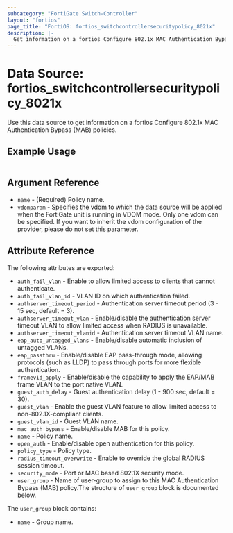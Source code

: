 ```yaml
---
subcategory: "FortiGate Switch-Controller"
layout: "fortios"
page_title: "FortiOS: fortios_switchcontrollersecuritypolicy_8021x"
description: |-
  Get information on a fortios Configure 802.1x MAC Authentication Bypass (MAB) policies.
---
```


# Data Source: fortios_switchcontrollersecuritypolicy_8021x
Use this data source to get information on a fortios Configure 802.1x MAC Authentication Bypass (MAB) policies.


## Example Usage

```hcl

```

## Argument Reference

* `name` - (Required) Policy name.
* `vdomparam` - Specifies the vdom to which the data source will be applied when the FortiGate unit is running in VDOM mode. Only one vdom can be specified. If you want to inherit the vdom configuration of the provider, please do not set this parameter.

## Attribute Reference

The following attributes are exported:

* `auth_fail_vlan` - Enable to allow limited access to clients that cannot authenticate.
* `auth_fail_vlan_id` - VLAN ID on which authentication failed.
* `authserver_timeout_period` - Authentication server timeout period (3 - 15 sec, default = 3).
* `authserver_timeout_vlan` - Enable/disable the authentication server timeout VLAN to allow limited access when RADIUS is unavailable.
* `authserver_timeout_vlanid` - Authentication server timeout VLAN name.
* `eap_auto_untagged_vlans` - Enable/disable automatic inclusion of untagged VLANs.
* `eap_passthru` - Enable/disable EAP pass-through mode, allowing protocols (such as LLDP) to pass through ports for more flexible authentication.
* `framevid_apply` - Enable/disable the capability to apply the EAP/MAB frame VLAN to the port native VLAN.
* `guest_auth_delay` - Guest authentication delay (1 - 900  sec, default = 30).
* `guest_vlan` - Enable the guest VLAN feature to allow limited access to non-802.1X-compliant clients.
* `guest_vlan_id` - Guest VLAN name.
* `mac_auth_bypass` - Enable/disable MAB for this policy.
* `name` - Policy name.
* `open_auth` - Enable/disable open authentication for this policy.
* `policy_type` - Policy type.
* `radius_timeout_overwrite` - Enable to override the global RADIUS session timeout.
* `security_mode` - Port or MAC based 802.1X security mode.
* `user_group` - Name of user-group to assign to this MAC Authentication Bypass (MAB) policy.The structure of `user_group` block is documented below.

The `user_group` block contains:

* `name` - Group name.
